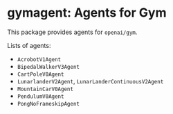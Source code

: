 gymagent: Agents for Gym
=======================

This package provides agents for `openai/gym`.

Lists of agents:
- `AcrobotV1Agent`
- `BipedalWalkerV3Agent`
- `CartPoleV0Agent`
- `LunarlanderV2Agent`, `LunarLanderContinuousV2Agent`
- `MountainCarV0Agent`
- `PendulumV0Agent`
- `PongNoFrameskipAgent`
